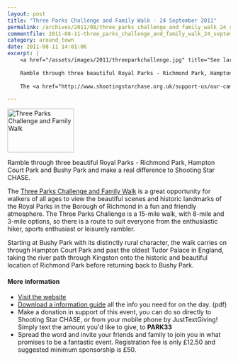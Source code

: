 ```yaml
---
layout: post
title: "Three Parks Challenge and Family Walk - 24 September 2011"
permalink: /archives/2011/08/three_parks_challenge_and_family_walk_24_september.html
commentfile: 2011-08-11-three_parks_challenge_and_family_walk_24_september
category: around_town
date: 2011-08-11 14:01:06
excerpt: |
    <a href="/assets/images/2011/threeparkchallenge.jpg" title="See larger version of - Three Parks Challenge and Family Walk"><img src="/assets/images/2011/threeparkchallenge_thumb.jpg" width="150" height="99" alt="Three Parks Challenge and Family Walk" class="photo right" /></a>
    
    Ramble through three beautiful Royal Parks - Richmond Park, Hampton Court Park and Bushy Park and make a real difference to Shooting Star CHASE.
    
    The <a href="http://www.shootingstarchase.org.uk/support-us/our-campaigns/three-parks-challenge-and-family-walk">Three Parks Challenge and Family Walk</a> is a great opportunity for walkers of all ages to view the beautiful scenes and historic landmarks of the Royal Parks in the Borough of Richmond in a fun and friendly atmosphere. The Three Parks Challenge is a 15-mile walk, with 8-mile and 3-mile options, so there is a route to suit everyone from the enthusiastic hiker, sports enthusiast or leisurely rambler.

---
```


<a href="/assets/images/2011/threeparkchallenge.jpg" title="See larger version of - Three Parks Challenge and Family Walk"><img src="/assets/images/2011/threeparkchallenge_thumb.jpg" width="150" height="99" alt="Three Parks Challenge and Family Walk" class="photo right" /></a>

Ramble through three beautiful Royal Parks - Richmond Park, Hampton Court Park and Bushy Park and make a real difference to Shooting Star CHASE.

The [Three Parks Challenge and Family Walk](http://www.shootingstarchase.org.uk/support-us/our-campaigns/three-parks-challenge-and-family-walk) is a great opportunity for walkers of all ages to view the beautiful scenes and historic landmarks of the Royal Parks in the Borough of Richmond in a fun and friendly atmosphere. The Three Parks Challenge is a 15-mile walk, with 8-mile and 3-mile options, so there is a route to suit everyone from the enthusiastic hiker, sports enthusiast or leisurely rambler.

Starting at Bushy Park with its distinctly rural character, the walk carries on through Hampton Court Park and past the oldest Tudor Palace in England, taking the river path through Kingston onto the historic and beautiful location of Richmond Park before returning back to Bushy Park.

#### More information

-   [Visit the website](http://www.shootingstarchase.org.uk/support-us/our-campaigns/three-parks-challenge-and-family-walk)
-   [Download a information guide](Download) all the info you need for on the day. (pdf)
-   Make a donation in support of this event, you can do so directly to Shooting Star CHASE, or from your mobile phone by JustTextGiving! Simply text the amount you'd like to give, to **PARK33**
-   Spread the word and invite your friends and family to join you in what promises to be a fantastic event. Registration fee is only £12.50 and suggested minimum sponsorship is £50.
